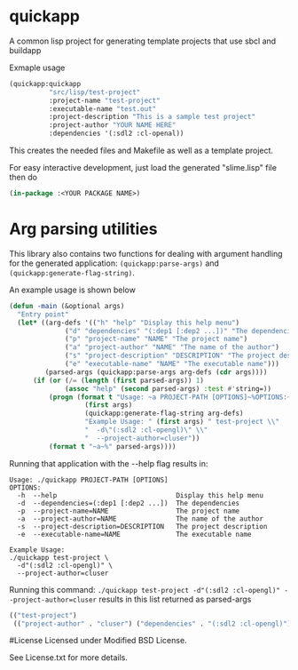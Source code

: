 # quickapp
A common lisp project for generating template projects that use sbcl and buildapp

Exmaple usage
```lisp
(quickapp:quickapp
          "src/lisp/test-project"
          :project-name "test-project" 
          :executable-name "test.out" 
          :project-description "This is a sample test project" 
          :project-author "YOUR NAME HERE" 
          :dependencies '(:sdl2 :cl-openal))
```
This creates the needed files and Makefile as well as a template project.

For easy interactive development, just load the generated "slime.lisp" file then do
```lisp
(in-package :<YOUR PACKAGE NAME>)
```

# Arg parsing utilities
This library also contains two functions for dealing with argument handling for the generated application: `(quickapp:parse-args)` and `(quickapp:generate-flag-string)`.

An example usage is shown below

```lisp
(defun -main (&optional args)
  "Entry point"
  (let* ((arg-defs '(("h" "help" "Display this help menu")
	          ("d" "dependencies" "(:dep1 [:dep2 ...])" "The dependencies")
	          ("p" "project-name" "NAME" "The project name")
	          ("a" "project-author" "NAME" "The name of the author")
	          ("s" "project-description" "DESCRIPTION" "The project description")
	          ("e" "executable-name" "NAME" "The executable name")))
         (parsed-args (quickapp:parse-args arg-defs (cdr args))))
	  (if (or (/= (length (first parsed-args)) 1)
	          (assoc "help" (second parsed-args) :test #'string=))
		  (progn (format t "Usage: ~a PROJECT-PATH [OPTIONS]~%OPTIONS:~%~a~%~a~%~a~a~%~a~%~a~%"
			       (first args)
			       (quickapp:generate-flag-string arg-defs)
			       "Example Usage: " (first args) " test-project \\"
			       "  -d\"(:sdl2 :cl-opengl)\" \\"
			       "  --project-author=cluser"))
		  (format t "~a~%" parsed-args))))
```

Running that application with the --help flag results in:
```
Usage: ./quickapp PROJECT-PATH [OPTIONS]
OPTIONS:
  -h  --help                              Display this help menu
  -d  --dependencies=(:dep1 [:dep2 ...])  The dependencies
  -p  --project-name=NAME                 The project name
  -a  --project-author=NAME               The name of the author
  -s  --project-description=DESCRIPTION   The project description
  -e  --executable-name=NAME              The executable name

Example Usage: 
./quickapp test-project \
  -d"(:sdl2 :cl-opengl)" \
  --project-author=cluser
  ```
Running this command: `./quickapp test-project -d"(:sdl2 :cl-opengl)" --project-author=cluser`
results in this list returned as parsed-args
```lisp
(("test-project")
 (("project-author" . "cluser") ("dependencies" . "(:sdl2 :cl-opengl)")))
```


#License
Licensed under Modified BSD License.

See License.txt for more details.
